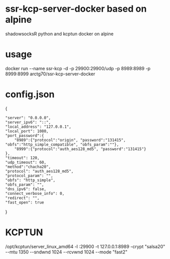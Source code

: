 # ssr-kcp-server-docker based on alpine
shadowsocksR python and kcptun docker on alpine

# usage
docker run --name ssr-kcp -d -p 29900:29900/udp -p 8989:8989 -p 8999:8999 arctg70/ssr-kcp-server-docker

# config.json
{

    "server": "0.0.0.0",
    "server_ipv6": "::",
    "local_address": "127.0.0.1",
    "local_port": 1080,
    "port_password":{
        "8989":{"protocol":"origin", "password":"131415", "obfs":"http_simple_compatible", "obfs_param":""},
        "8999":{"protocol":"auth_aes128_md5", "password":"131415"}
    },
    "timeout": 120,
    "udp_timeout": 60,
    "method":"chacha20",
    "protocol": "auth_aes128_md5",
    "protocol_param": "",
    "obfs": "http_simple",
    "obfs_param": "",
    "dns_ipv6": false,
    "connect_verbose_info": 0,
    "redirect": "",
    "fast_open": true
}

# KCPTUN 
/opt/kcptun/server_linux_amd64 -l :29900 -t 127.0.0.1:8989 -crypt "salsa20" --mtu 1350 --sndwnd 1024 --rcvwnd 1024 --mode "fast2"

